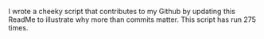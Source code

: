 I wrote a cheeky script that contributes to my Github by updating this ReadMe to illustrate why more than commits matter. This script has run 275 times.